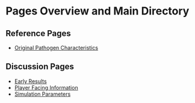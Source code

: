 # Pages Overview and Main Directory

## Reference Pages

- [Original Pathogen Characteristics](/docs/pages/originalCharacteristics.md)

## Discussion Pages

- [Early Results](/docs/pages/earlyResults.md)
- [Player Facing Information](/docs/pages/playerFacingInfo.md)
- [Simulation Parameters](/docs/pages/simulationParameters.md)
